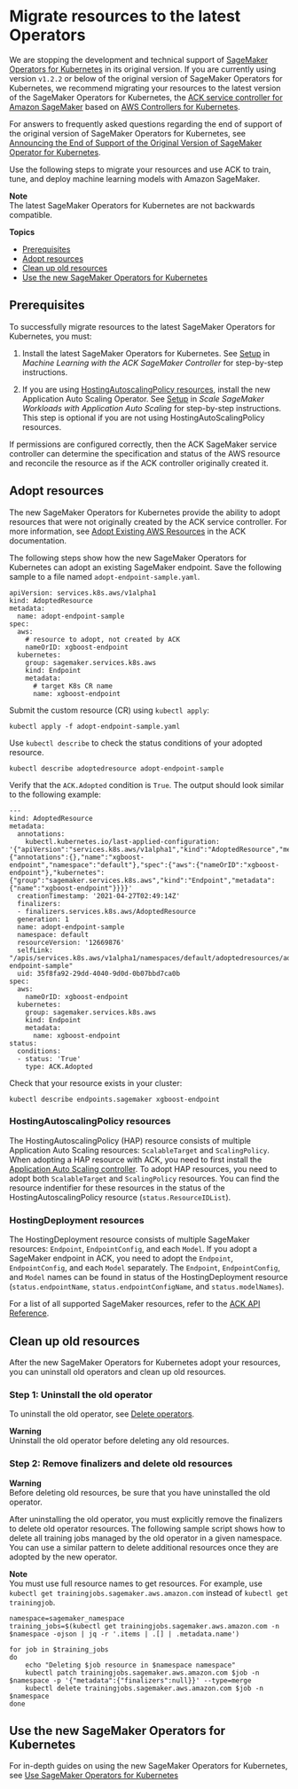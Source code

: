 # Migrate resources to the latest Operators<a name="kubernetes-sagemaker-operators-migrate"></a>

We are stopping the development and technical support of [SageMaker Operators for Kubernetes](https://github.com/aws/amazon-sagemaker-operator-for-k8s/tree/master) in its original version\. If you are currently using version `v1.2.2` or below of the original version of SageMaker Operators for Kubernetes, we recommend migrating your resources to the latest version of the SageMaker Operators for Kubernetes, the [ACK service controller for Amazon SageMaker](https://github.com/aws-controllers-k8s/sagemaker-controller) based on [AWS Controllers for Kubernetes](https://aws-controllers-k8s.github.io/community/)\.

For answers to frequently asked questions regarding the end of support of the original version of SageMaker Operators for Kubernetes, see [Announcing the End of Support of the Original Version of SageMaker Operator for Kubernetes](kubernetes-sagemaker-operators-eos-announcement.md)\.

Use the following steps to migrate your resources and use ACK to train, tune, and deploy machine learning models with Amazon SageMaker\.

**Note**  
The latest SageMaker Operators for Kubernetes are not backwards compatible\.

**Topics**
+ [Prerequisites](#migrate-resources-to-new-operators-prerequisites)
+ [Adopt resources](#migrate-resources-to-new-operators-steps)
+ [Clean up old resources](#migrate-resources-to-new-operators-cleanup)
+ [Use the new SageMaker Operators for Kubernetes](#migrate-resources-to-new-operators-tutorials)

## Prerequisites<a name="migrate-resources-to-new-operators-prerequisites"></a>

To successfully migrate resources to the latest SageMaker Operators for Kubernetes, you must:

1. Install the latest SageMaker Operators for Kubernetes\. See [Setup](https://aws-controllers-k8s.github.io/community/docs/tutorials/sagemaker-example/#setup) in *Machine Learning with the ACK SageMaker Controller* for step\-by\-step instructions\.

1. If you are using [HostingAutoscalingPolicy resources](#migrate-resources-to-new-operators-hap), install the new Application Auto Scaling Operator\. See [Setup](https://aws-controllers-k8s.github.io/community/docs/tutorials/autoscaling-example/#setup) in *Scale SageMaker Workloads with Application Auto Scaling* for step\-by\-step instructions\. This step is optional if you are not using HostingAutoScalingPolicy resources\.

If permissions are configured correctly, then the ACK SageMaker service controller can determine the specification and status of the AWS resource and reconcile the resource as if the ACK controller originally created it\. 

## Adopt resources<a name="migrate-resources-to-new-operators-steps"></a>

The new SageMaker Operators for Kubernetes provide the ability to adopt resources that were not originally created by the ACK service controller\. For more information, see [Adopt Existing AWS Resources](https://aws-controllers-k8s.github.io/community/docs/user-docs/adopted-resource/) in the ACK documentation\.

The following steps show how the new SageMaker Operators for Kubernetes can adopt an existing SageMaker endpoint\. Save the following sample to a file named `adopt-endpoint-sample.yaml`\. 

```
apiVersion: services.k8s.aws/v1alpha1
kind: AdoptedResource
metadata:
  name: adopt-endpoint-sample
spec:  
  aws:
    # resource to adopt, not created by ACK
    nameOrID: xgboost-endpoint
  kubernetes:
    group: sagemaker.services.k8s.aws
    kind: Endpoint
    metadata:
      # target K8s CR name
      name: xgboost-endpoint
```

Submit the custom resource \(CR\) using `kubectl apply`:

```
kubectl apply -f adopt-endpoint-sample.yaml
```

Use `kubectl describe` to check the status conditions of your adopted resource\.

```
kubectl describe adoptedresource adopt-endpoint-sample
```

Verify that the `ACK.Adopted` condition is `True`\. The output should look similar to the following example:

```
---
kind: AdoptedResource
metadata:
  annotations:
    kubectl.kubernetes.io/last-applied-configuration: '{"apiVersion":"services.k8s.aws/v1alpha1","kind":"AdoptedResource","metadata":{"annotations":{},"name":"xgboost-endpoint","namespace":"default"},"spec":{"aws":{"nameOrID":"xgboost-endpoint"},"kubernetes":{"group":"sagemaker.services.k8s.aws","kind":"Endpoint","metadata":{"name":"xgboost-endpoint"}}}}'
  creationTimestamp: '2021-04-27T02:49:14Z'
  finalizers:
  - finalizers.services.k8s.aws/AdoptedResource
  generation: 1
  name: adopt-endpoint-sample
  namespace: default
  resourceVersion: '12669876'
  selfLink: "/apis/services.k8s.aws/v1alpha1/namespaces/default/adoptedresources/adopt-endpoint-sample"
  uid: 35f8fa92-29dd-4040-9d0d-0b07bbd7ca0b
spec:
  aws:
    nameOrID: xgboost-endpoint
  kubernetes:
    group: sagemaker.services.k8s.aws
    kind: Endpoint
    metadata:
      name: xgboost-endpoint
status:
  conditions:
  - status: 'True'
    type: ACK.Adopted
```

Check that your resource exists in your cluster:

```
kubectl describe endpoints.sagemaker xgboost-endpoint
```

### HostingAutoscalingPolicy resources<a name="migrate-resources-to-new-operators-hap"></a>

The HostingAutoscalingPolicy \(HAP\) resource consists of multiple Application Auto Scaling resources: `ScalableTarget` and `ScalingPolicy`\. When adopting a HAP resource with ACK, you need to first install the [Application Auto Scaling controller](https://github.com/aws-controllers-k8s/applicationautoscaling-controller)\. To adopt HAP resources, you need to adopt both `ScalableTarget` and `ScalingPolicy` resources\. You can find the resource indentifier for these resources in the status of the HostingAutoscalingPolicy resource \(`status.ResourceIDList`\)\.

### HostingDeployment resources<a name="migrate-resources-to-new-operators-hosting-deployment"></a>

The HostingDeployment resource consists of multiple SageMaker resources: `Endpoint`, `EndpointConfig`, and each `Model`\. If you adopt a SageMaker endpoint in ACK, you need to adopt the `Endpoint`, `EndpointConfig`, and each `Model` separately\. The `Endpoint`, `EndpointConfig`, and `Model` names can be found in status of the HostingDeployment resource \(`status.endpointName`, `status.endpointConfigName`, and `status.modelNames`\)\.

For a list of all supported SageMaker resources, refer to the [ACK API Reference](https://aws-controllers-k8s.github.io/community/reference/)\.

## Clean up old resources<a name="migrate-resources-to-new-operators-cleanup"></a>

After the new SageMaker Operators for Kubernetes adopt your resources, you can uninstall old operators and clean up old resources\.

### Step 1: Uninstall the old operator<a name="migrate-resources-to-new-operators-uninstall"></a>

To uninstall the old operator, see [Delete operators](kubernetes-sagemaker-operators-end-of-support.md#delete-operators)\.

**Warning**  
Uninstall the old operator before deleting any old resources\.

### Step 2: Remove finalizers and delete old resources<a name="migrate-resources-to-new-operators-delete-resources"></a>

**Warning**  
Before deleting old resources, be sure that you have uninstalled the old operator\.

After uninstalling the old operator, you must explicitly remove the finalizers to delete old operator resources\. The following sample script shows how to delete all training jobs managed by the old operator in a given namespace\. You can use a similar pattern to delete additional resources once they are adopted by the new operator\.

**Note**  
You must use full resource names to get resources\. For example, use `kubectl get trainingjobs.sagemaker.aws.amazon.com` instead of `kubectl get trainingjob`\.

```
namespace=sagemaker_namespace
training_jobs=$(kubectl get trainingjobs.sagemaker.aws.amazon.com -n $namespace -ojson | jq -r '.items | .[] | .metadata.name')
 
for job in $training_jobs
do
    echo "Deleting $job resource in $namespace namespace"
    kubectl patch trainingjobs.sagemaker.aws.amazon.com $job -n $namespace -p '{"metadata":{"finalizers":null}}' --type=merge
    kubectl delete trainingjobs.sagemaker.aws.amazon.com $job -n $namespace
done
```

## Use the new SageMaker Operators for Kubernetes<a name="migrate-resources-to-new-operators-tutorials"></a>

For in\-depth guides on using the new SageMaker Operators for Kubernetes, see [Use SageMaker Operators for Kubernetes](kubernetes-sagemaker-operators-ack.md#kubernetes-sagemaker-operators-ack-use)
